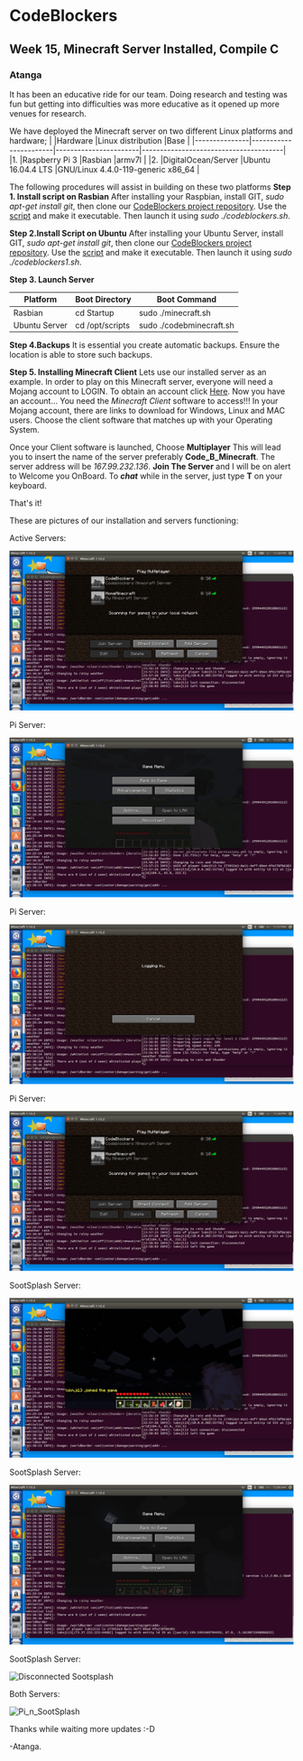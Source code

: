 # CodeBlockers
## Week 15, Minecraft Server Installed, Compile C
### Atanga

It has been an educative ride for our team. Doing research and testing was fun but getting into difficulties was more educative as it opened up more venues for research.

We have deployed the Minecraft server on two different Linux platforms and hardware;
|		|Hardware		|Linux distribution	|Base					|
|---------------|-----------------------|-----------------------|---------------------------------------|
|1.		|Raspberry Pi 3		|Rasbian		|armv7l					|
|2.		|DigitalOcean/Server	|Ubuntu 16.04.4 LTS	|GNU/Linux 4.4.0-119-generic x86_64	|

 The following procedures will assist in building on these two platforms
**Step 1. Install script on Rasbian**
After installing your Raspbian, install GIT, _sudo apt-get install git_, then clone our [CodeBlockers project repository](https://github.com/grenack/Code-Blockers). Use the [script](https://github.com/grenack/Code-Blockers/blob/master/codeblockers.sh) and make it executable. Then launch it using _sudo ./codeblockers.sh_.

**Step 2.Install Script on Ubuntu**
After installing your Ubuntu Server, install GIT, _sudo apt-get install git_, then clone our [CodeBlockers project repository](https://github.com/grenack/Code-Blockers). Use the [script](https://github.com/grenack/Code-Blockers/blob/master/codeblockers1.sh) and make it executable. Then launch it using _sudo ./codeblockers1.sh_.

**Step 3. Launch Server**

|Platform	|Boot Directory		|Boot Command			|
|---------------|-----------------------|-------------------------------|
|Rasbian	|cd Startup		|sudo ./minecraft.sh		|
|Ubuntu Server	|cd /opt/scripts	|sudo ./codebminecraft.sh	|

**Step 4.Backups**
It is essential you create automatic backups. Ensure the location is able to store such backups.

**Step 5. Installing Minecraft Client**
Lets use our installed server as an example. In order to play on this Minecraft server, everyone will need a Mojang account to LOGIN. To obtain an account click [Here](https://minecraft.net/en-us/store/minecraft/#register). Now you have an account... You need the _Minecraft Client_ software to access!!! In your Mojang account, there are links to download for Windows, Linux and MAC users. Choose the client software that matches up with your Operating System.

Once your Client software is launched, Choose **Multiplayer** This will lead you to insert the name of the server preferably **Code_B_Minecraft**. The server address will be _167.99.232.136_. **Join The Server** and I will be on alert to Welcome you OnBoard. 
To **_chat_** while in the server, just type **T** on your keyboard.

That's it!

These are pictures of our installation and servers functioning:

Active Servers:

![Active servers](pic/active_servers_userlimit.png)


Pi Server:

![logged_in_pi](pic/logged_in_pi.png)


Pi Server:

![logging_pi](pic/logging_pi.png)


Pi Server:

![disconect_pi](pic/disconect_pi.png)


SootSplash Server:

![logged_in_sootsplash](pic/logged_in_sootsplash.png)


SootSplash Server:

![logged_sootsplash](pic/logged_sootsplash.png)


SootSplash Server:

![Disconnected Sootsplash](pic/disconect_sootsplash.png)

Both Servers:

![Pi_n_SootSplash](Pi_n_Sootsplash_minecraft.png)

Thanks while waiting more updates :-D

-Atanga.
